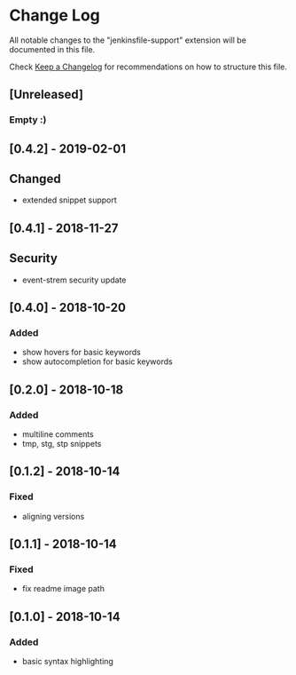 # Change Log
All notable changes to the "jenkinsfile-support" extension will be documented in this file.

Check [Keep a Changelog](http://keepachangelog.com/) for recommendations on how to structure this file.

## [Unreleased]
### Empty :)

## [0.4.2] - 2019-02-01
## Changed
- extended snippet support
## [0.4.1] - 2018-11-27
## Security
- event-strem security update
## [0.4.0] - 2018-10-20
### Added
- show hovers for basic keywords
- show autocompletion for basic keywords
## [0.2.0] - 2018-10-18
### Added
- multiline comments
- tmp, stg, stp snippets
## [0.1.2] - 2018-10-14
### Fixed
- aligning versions
## [0.1.1] - 2018-10-14
### Fixed
- fix readme image path
## [0.1.0] - 2018-10-14
### Added 
- basic syntax highlighting